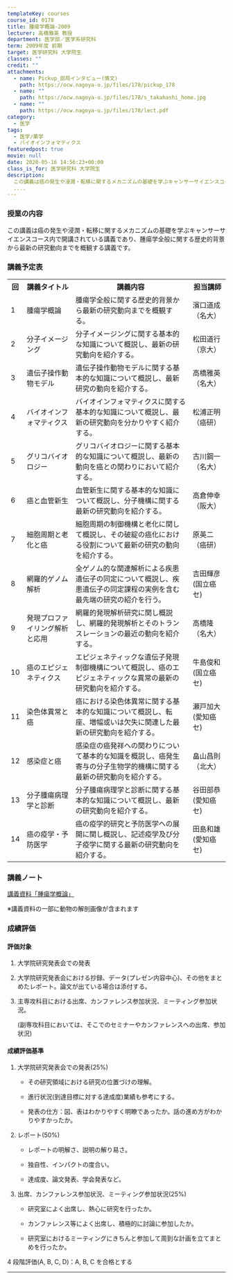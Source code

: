 ```yaml
---
templateKey: courses
course_id: 0178
title: 腫瘍学概論-2009
lecturer: 高橋雅英 教授
department: 医学部／医学系研究科
term: 2009年度 前期
target: 医学研究科 大学院生
classes: ""
credit: ""
attachments:
  - name: Pickup_部局インタビュー(情文)
    path: https://ocw.nagoya-u.jp/files/178/pickup_178
  - name: ""
    path: https://ocw.nagoya-u.jp/files/178/s_takahashi_home.jpg
  - name: ""
    path: https://ocw.nagoya-u.jp/files/178/lect.pdf
category:
  - 医学
tags:
  - 医学/薬学
  - バイオインフォマティクス
featuredpost: true
movie: null
date: 2020-05-16 14:56:23+00:00
class_is_for: 医学研究科 大学院生
description:
  この講義は癌の発生や浸潤・転移に関するメカニズムの基礎を学ぶキャンサーサイエンスコース内で開講されている講義であり、腫瘍学全般に関する歴史的背景から最新の研究動向までを概観する講義です。
  ....
---
```


### 授業の内容

この講義は癌の発生や浸潤・転移に関するメカニズムの基礎を学ぶキャンサーサイエンスコース内で開講されている講義であり、腫瘍学全般に関する歴史的背景から最新の研究動向までを概観する講義です。

### 講義予定表

<table class="basic" width="455">
<tr>
<th width="20" class="center">回</th>
<th width="100" class="center">講義タイトル</th>
<th width="265" class="center">講義内容</th>
<th width="70" class="center">担当講師</th>
</tr>
<tr>
<td>1</td>
<td>腫瘍学概論</td>
<td>腫瘍学全般に関する歴史的背景から最新の研究動向までを概観する。</td>
<td>濱口道成<br>（名大）</td>
</tr>
<tr>
<td>2</td>
<td>分子イメージング</td>
<td>分子イメージングに関する基本的な知識について概説し、最新の研究動向を紹介する。</td>
<td>松田道行<br>（京大）</td>
</tr>
<tr>
<td>3</td>
<td>遺伝子操作動物モデル</td>
<td>遺伝子操作動物モデルに関する基本的な知識について概説し、最新研究の動向を紹介する。</td>
<td>高橋雅英<br>（名大）</td>
</tr>
<tr>
<td>4</td>
<td>バイオインフォマティクス</td>
<td>バイオインフォマティクスに関する基本的な知識について概説し、最新の研究動向を分かりやすく紹介する。</td>
<td>松浦正明<br>（癌研）</td>
</tr>
<tr>
<td>5</td>
<td>グリコバイオロジー</td>
<td>グリコバイオロジーに関する基本的な知識について概説し、最新の動向を癌との関わりにおいて紹介する。</td>
<td>古川鋼一<br>（名大）</td>
</tr>
<tr>
<td>6</td>
<td>癌と血管新生</td>
<td>血管新生に関する基本的な知識について概説し、分子機構に関する最新の研究動向を紹介する。</td>
<td>高倉伸幸<br>（阪大）</td>
</tr>
<tr>
<td>7</td>
<td>細胞周期と老化と癌</td>
<td>細胞周期の制御機構と老化に関して概説し、その破綻の癌化における役割について最新の研究の動向を紹介する。</td>
<td>原英二<br>（癌研）</td>
</tr>
<tr>
<td>8</td>
<td>網羅的ゲノム解析</td>
<td>全ゲノム的な関連解析による疾患遺伝子の同定について概説し、疾患遺伝子の同定課程の実例を含む最先端の研究の紹介を行う。</td>
<td>吉田輝彦<br>(国立癌セ)</td>
</tr>
<tr>
<td>9</td>
<td>発現プロファイリング解析と応用</td>
<td>網羅的発現解析研究に関し概説し、網羅的発現解析とそのトランスレーションの最近の動向を紹介する。</td>
<td>高橋隆<br>（名大）</td>
</tr>
<tr>
<td>10</td>
<td>癌のエピジェネティクス</td>
<td>エピジェネティックな遺伝子発現制御機構について概説し、癌のエピジェネティックな異常の最新の研究動向を紹介する。</td>
<td>牛島俊和<br>(国立癌セ)</td>
</tr>
<tr>
<td>11</td>
<td>染色体異常と癌</td>
<td>癌における染色体異常に関する基本的な知識について概説し、転座、増幅或いは欠失に関連した最新の研究動向を紹介する。</td>
<td>瀬戸加大<br>(愛知癌セ)</td>
</tr>
<tr>
<td>12</td>
<td>感染症と癌</td>
<td>感染症の癌発祥への関わりについて基本的な知識を概説し、癌発生寄与の分子生物学的機構に関する最新の研究動向を紹介する。</td>
<td>畠山昌則<br>（北大）</td>
</tr>
<tr>
<td>13</td>
<td>分子腫瘍病理学と診断</td>
<td>分子腫瘍病理学と診断に関する基本的な知識について概説し、最新の研究動向を紹介する。</td>
<td>谷田部恭<br>(愛知癌セ)</td>
</tr>
<tr>
<td>14</td>
<td>癌の疫学・予防医学</td>
<td>癌の疫学的研究と予防医学への展開に関し概説し、記述疫学及び分子疫学に関する最新の研究動向を紹介する。</td>
<td>田島和雄<br>(愛知癌セ)</td>
</tr>
</table>

### 講義ノート

[講義資料「腫瘍学概論」](https://ocw.nagoya-u.jp/files/178/lect.pdf)

※講義資料の一部に動物の解剖画像が含まれます

### 成績評価

#### 評価対象

1.  大学院研究発表会での発表
2.  大学院研究発表会における抄録、データ(プレゼン内容中心)、その他をまとめたレポート。論文が出ている場合は添付する。
3.  主専攻科目における出席、カンファレンス参加状況、ミーティング参加状況。

    (副専攻科目においては、そこでのセミナーやカンファレンスへの出席、参加状況)

#### 成績評価基準

1.  大学院研究発表会での発表(25%)

    - その研究領域における研究の位置づけの理解。

    - 進行状況(到達目標に対する達成度)業績も参考にする。

    - 発表の仕方：図、表はわかりやすく明瞭であったか。話の進め方がわかりやすかったか。

2.  レポート(50%)

    - レポートの明解さ、説明の解り易さ。

    - 独自性、インパクトの度合い。

    - 達成度、論文発表、学会発表など。

3.  出席、カンファレンス参加状況、ミーティング参加状況(25%)

    - 研究室によく出席し、熱心に研究を行ったか。

    - カンファレンス等によく出席し、積極的に討論に参加したか。

    - 研究室におけるミーティングにきちんと参加して周到な計画を立てまとめを行ったか。

4 段階評価(A, B, C, D)：A, B, C を合格とする

---
